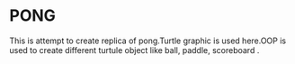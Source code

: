 # PONG
This is attempt to create replica of pong.Turtle graphic is used here.OOP is used to create different turtule object like ball, paddle, scoreboard . 
